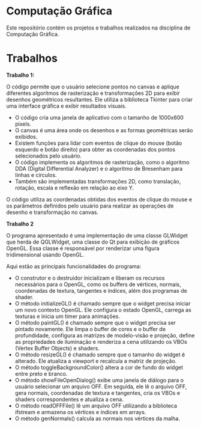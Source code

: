 # Computação Gráfica

Este repositório contém os projetos e trabalhos realizados na disciplina de Computação Gráfica.

# Trabalhos

**Trabalho 1:**

O código permite que o usuário selecione pontos no canvas e aplique diferentes algoritmos de rasterização e transformações 2D para exibir desenhos geométricos resultantes.
Ele utiliza a biblioteca Tkinter para criar uma interface gráfica e exibir resultados visuais.

- O código cria uma janela de aplicativo com o tamanho de 1000x600 pixels.
- O canvas é uma área onde os desenhos e as formas geométricas serão exibidos.
- Existem funções para lidar com eventos de clique do mouse (botão esquerdo e botão direito) para obter as coordenadas dos pontos selecionados pelo usuário.
- O código implementa os algoritmos de rasterização, como o algoritmo DDA (Digital Differential Analyzer) e o algoritmo de Bresenham para linhas e círculos.
- Também são implementadas transformações 2D, como translação, rotação, escala e reflexão em relação ao eixo Y.

O código utiliza as coordenadas obtidas dos eventos de clique do mouse e os parâmetros definidos pelo usuário para realizar as operações de desenho e transformação no canvas.

**Trabalho 2**

O programa apresentado é uma implementação de uma classe GLWidget que herda de QGLWidget, uma classe do Qt para exibição de gráficos OpenGL. Essa classe é responsável por renderizar uma figura tridimensional usando OpenGL.

Aqui estão as principais funcionalidades do programa:

- O construtor e o destruidor inicializam e liberam os recursos necessários para o OpenGL, como os buffers de vértices, normais, coordenadas de textura, tangentes e índices, além dos programas de shader.
- O método initializeGL() é chamado sempre que o widget precisa iniciar um novo contexto OpenGL. Ele configura o estado OpenGL, carrega as texturas e inicia um timer para animações.
- O método paintGL() é chamado sempre que o widget precisa ser pintado novamente. Ele limpa o buffer de cores e o buffer de profundidade, configura as matrizes de modelo-visão e projeção, define as propriedades de iluminação e renderiza a cena utilizando os VBOs (Vertex Buffer Objects) e shaders.
- O método resizeGL() é chamado sempre que o tamanho do widget é alterado. Ele atualiza a viewport e recalcula a matriz de projeção.
- O método toggleBackgroundColor() altera a cor de fundo do widget entre preto e branco.
- O método showFileOpenDialog() exibe uma janela de diálogo para o usuário selecionar um arquivo OFF. Em seguida, ele lê o arquivo OFF, gera normais, coordenadas de textura e tangentes, cria os VBOs e shaders correspondentes e atualiza a cena.
- O método readOFFFile() lê um arquivo OFF utilizando a biblioteca ifstream e armazena os vértices e índices em arrays.
- O método genNormals() calcula as normais nos vértices da malha.


